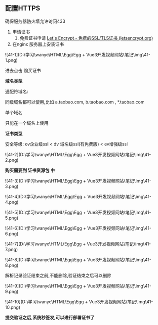 ## 配置HTTPS

确保服务器防火墙允许访问433



1. 申请证书
   1. 免费证书申请 [Let's Encrypt - 免费的SSL/TLS证书 (letsencrypt.org)](https://letsencrypt.org/zh-cn/)  
2. 在nginx 服务器上安装证书

![41-1](D:\学习\wanye\HTML\Egg\Egg + Vue3开发视频网站\笔记\img\41-1.png)



进去点击 购买证书



**域名类型**

通配符域名:

同级域名都可以使用,比如 a.taobao.com,  b.taobao.com , *.taobao.com

单个域名

只能在一个域名上使用



**证书类型**

安全等级: ov企业级ssl < dv 域名级ssl(有免费版) < ev增强级ssl

![41-2](D:\学习\wanye\HTML\Egg\Egg + Vue3开发视频网站\笔记\img\41-2.png)



**购买需要到 证书资源包 中**

![41-3](D:\学习\wanye\HTML\Egg\Egg + Vue3开发视频网站\笔记\img\41-3.png)

![41-4](D:\学习\wanye\HTML\Egg\Egg + Vue3开发视频网站\笔记\img\41-4.png)

![41-5](D:\学习\wanye\HTML\Egg\Egg + Vue3开发视频网站\笔记\img\41-5.png)

![41-6](D:\学习\wanye\HTML\Egg\Egg + Vue3开发视频网站\笔记\img\41-6.png)

![41-7](D:\学习\wanye\HTML\Egg\Egg + Vue3开发视频网站\笔记\img\41-7.png)

![41-8](D:\学习\wanye\HTML\Egg\Egg + Vue3开发视频网站\笔记\img\41-8.png)



解析记录验证结束之前,不能删除,验证结束之后可以删除

![41-9](D:\学习\wanye\HTML\Egg\Egg + Vue3开发视频网站\笔记\img\41-9.png)

![41-10](D:\学习\wanye\HTML\Egg\Egg + Vue3开发视频网站\笔记\img\41-10.png)

**提交验证之后,系统秒签发,可以进行部署证书了**

